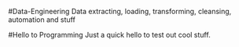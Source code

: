 #Data-Engineering
Data extracting, loading, transforming, cleansing, automation and stuff

#Hello to Programming
Just a quick hello to test out cool stuff.
